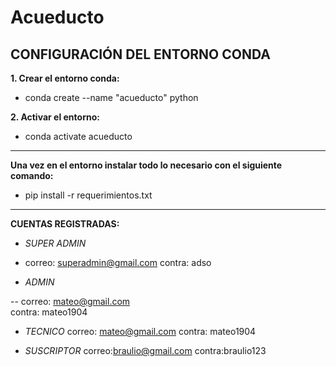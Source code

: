# Acueducto

## CONFIGURACIÓN DEL ENTORNO CONDA

**1. Crear el entorno conda:**
- conda create --name "acueducto" python

**2. Activar el entorno:**
- conda activate acueducto 
---
**Una vez en el entorno instalar todo lo necesario con el siguiente comando:**
- pip install -r requerimientos.txt
---
**CUENTAS REGISTRADAS:**

- *SUPER ADMIN*
+ correo: superadmin@gmail.com
contra: adso

- *ADMIN*

-- correo: mateo@gmail.com	
contra: mateo1904

- *TECNICO*
correo: mateo@gmail.com	
contra: mateo1904

- *SUSCRIPTOR*
correo:braulio@gmail.com
contra:braulio123
